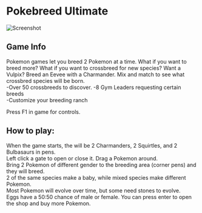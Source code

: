 # Pokebreed Ultimate

![Screenshot](https://github.com/timeblade0/pokebreed_ultimate/blob/pokebreed-ultimate/screenshot.png)

## Game Info

Pokemon games let you breed 2 Pokemon at a time. What if you want to breed more? What if you want to crossbreed for new species?
Want a Vulpix? Breed an Eevee with a Charmander. 
Mix and match to see what crossbred species will be born.  
-Over 50 crossbreeds to discover. 
-8 Gym Leaders requesting certain breeds  
-Customize your breeding ranch  

Press F1 in game for controls.  

## How to play:

When the game starts, the will be 2 Charmanders, 2 Squirtles, and 2 Bulbasaurs in pens.  
Left click a gate to open or close it. Drag a Pokemon around.  
Bring 2 Pokemon of different gender to the breeding area (corner pens) and they will breed.  
2 of the same species make a baby, while mixed species make different Pokemon.  
Most Pokemon will evolve over time, but some need stones to evolve.  
Eggs have a 50:50 chance of male or female. You can press enter to open the shop and buy more Pokemon.  
